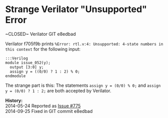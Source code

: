 
Strange Verilator "Unsupported" Error
=====================================

~CLOSED~ Verilator GIT e8edbad

Verilator f705f9b prints `%Error: rtl.v:4: Unsupported: 4-state numbers in this context`
for the following input:

    :::Verilog
    module issue_052(y);
      output [3:0] y;
      assign y = ((0/0) ? 1 : 2) % 0;
    endmodule

The strange part is this: The statements `assign y = (0/0) % 0;` and
`assign y = (0/0) ? 1 : 2;` are both accepted by Verilator.

**History:**  
2014-05-24 Reported as [Issue #775](http://www.veripool.org/issues/775-Verilator-Strange-Verilator-Unsupported-Error)  
2014-09-25 Fixed in GIT commit e8edbad  
